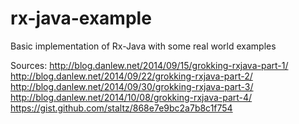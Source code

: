 # rx-java-example

Basic implementation of Rx-Java with some real world examples

Sources:
http://blog.danlew.net/2014/09/15/grokking-rxjava-part-1/
http://blog.danlew.net/2014/09/22/grokking-rxjava-part-2/
http://blog.danlew.net/2014/09/30/grokking-rxjava-part-3/
http://blog.danlew.net/2014/10/08/grokking-rxjava-part-4/
https://gist.github.com/staltz/868e7e9bc2a7b8c1f754
